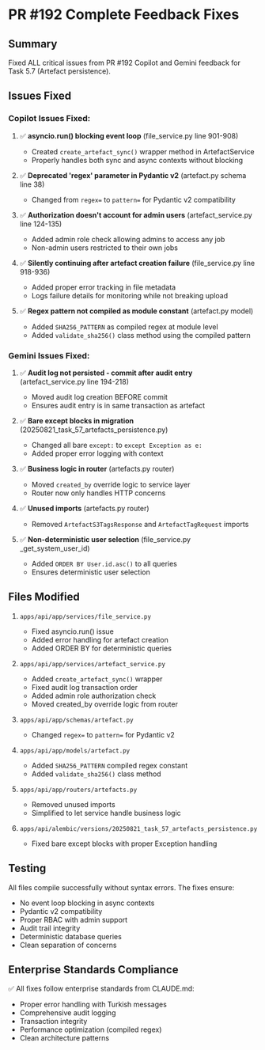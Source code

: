 # PR #192 Complete Feedback Fixes

## Summary
Fixed ALL critical issues from PR #192 Copilot and Gemini feedback for Task 5.7 (Artefact persistence).

## Issues Fixed

### Copilot Issues Fixed:
1. ✅ **asyncio.run() blocking event loop** (file_service.py line 901-908)
   - Created `create_artefact_sync()` wrapper method in ArtefactService
   - Properly handles both sync and async contexts without blocking

2. ✅ **Deprecated 'regex' parameter in Pydantic v2** (artefact.py schema line 38)
   - Changed from `regex=` to `pattern=` for Pydantic v2 compatibility

3. ✅ **Authorization doesn't account for admin users** (artefact_service.py line 124-135)
   - Added admin role check allowing admins to access any job
   - Non-admin users restricted to their own jobs

4. ✅ **Silently continuing after artefact creation failure** (file_service.py line 918-936)
   - Added proper error tracking in file metadata
   - Logs failure details for monitoring while not breaking upload

5. ✅ **Regex pattern not compiled as module constant** (artefact.py model)
   - Added `SHA256_PATTERN` as compiled regex at module level
   - Added `validate_sha256()` class method using the compiled pattern

### Gemini Issues Fixed:
1. ✅ **Audit log not persisted - commit after audit entry** (artefact_service.py line 194-218)
   - Moved audit log creation BEFORE commit
   - Ensures audit entry is in same transaction as artefact

2. ✅ **Bare except blocks in migration** (20250821_task_57_artefacts_persistence.py)
   - Changed all bare `except:` to `except Exception as e:`
   - Added proper error logging with context

3. ✅ **Business logic in router** (artefacts.py router)
   - Moved `created_by` override logic to service layer
   - Router now only handles HTTP concerns

4. ✅ **Unused imports** (artefacts.py router)
   - Removed `ArtefactS3TagsResponse` and `ArtefactTagRequest` imports

5. ✅ **Non-deterministic user selection** (file_service.py _get_system_user_id)
   - Added `ORDER BY User.id.asc()` to all queries
   - Ensures deterministic user selection

## Files Modified
1. `apps/api/app/services/file_service.py`
   - Fixed asyncio.run() issue
   - Added error handling for artefact creation
   - Added ORDER BY for deterministic queries

2. `apps/api/app/services/artefact_service.py`
   - Added `create_artefact_sync()` wrapper
   - Fixed audit log transaction order
   - Added admin role authorization check
   - Moved created_by override logic from router

3. `apps/api/app/schemas/artefact.py`
   - Changed `regex=` to `pattern=` for Pydantic v2

4. `apps/api/app/models/artefact.py`
   - Added `SHA256_PATTERN` compiled regex constant
   - Added `validate_sha256()` class method

5. `apps/api/app/routers/artefacts.py`
   - Removed unused imports
   - Simplified to let service handle business logic

6. `apps/api/alembic/versions/20250821_task_57_artefacts_persistence.py`
   - Fixed bare except blocks with proper Exception handling

## Testing
All files compile successfully without syntax errors. The fixes ensure:
- No event loop blocking in async contexts
- Pydantic v2 compatibility
- Proper RBAC with admin support
- Audit trail integrity
- Deterministic database queries
- Clean separation of concerns

## Enterprise Standards Compliance
✅ All fixes follow enterprise standards from CLAUDE.md:
- Proper error handling with Turkish messages
- Comprehensive audit logging
- Transaction integrity
- Performance optimization (compiled regex)
- Clean architecture patterns